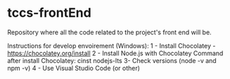 # tccs-frontEnd
Repository where all the code related to the project's front end will be.

Instructions for develop envoirement (Windows):
1 - Install Chocolatey - https://chocolatey.org/install
2 - Install Node.js with Chocolatey
	Command after install Chocolatey: cinst nodejs-lts
3- Check versions (node -v and npm -v)
4 - Use Visual Studio Code (or other)


